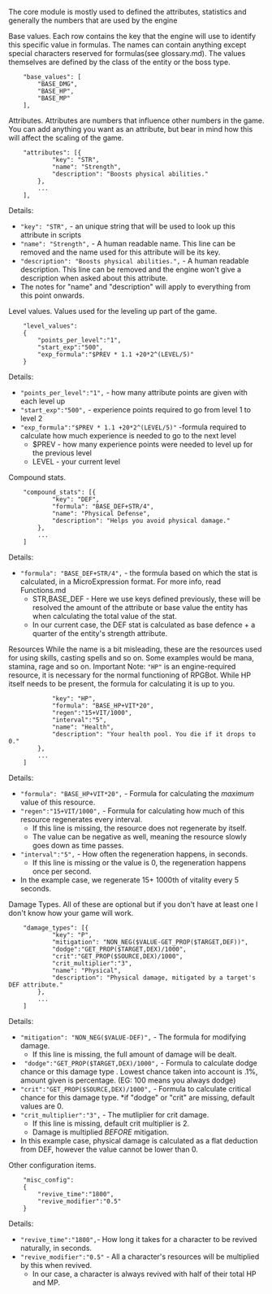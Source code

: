 The core module is mostly used to defined the attributes, statistics and generally the numbers that are used by the engine
    
Base values.
Each row contains the key that the engine will use to identify this specific value in formulas. The names can contain anything except special characters reserved for formulas(see glossary.md).
The values themselves are defined by the class of the entity or the boss type.
```
	"base_values": [
		"BASE_DMG",
		"BASE_HP",
		"BASE_MP"
	],
```

Attributes.
Attributes are numbers that influence other numbers in the game.
You can add anything you want as an attribute, but bear in mind how this will affect the scaling of the game.
```
	"attributes": [{
			"key": "STR",
			"name": "Strength",
			"description": "Boosts physical abilities."
		},
        ...
	],
```
Details:
* `"key": "STR",` - an unique string that will be used to look up this attribute in scripts
* `"name": "Strength",` - A human readable name. This line can be removed and the name used for this attribute will be its key.
* `"description": "Boosts physical abilities.",` - A human readable description. This line can be removed and the engine won't give a description when asked about this attribute.
* The notes for "name" and "description" will apply to everything from this point onwards.

Level values.
Values used for the leveling up part of the game.
```
    "level_values":
    {
        "points_per_level":"1",
        "start_exp":"500",
        "exp_formula":"$PREV * 1.1 +20*2^(LEVEL/5)"
    }
```
Details:
* `"points_per_level":"1",` - how many attribute points are given with each level up
* `"start_exp":"500",` - experience points required to go from level 1 to level 2
* `"exp_formula":"$PREV * 1.1 +20*2^(LEVEL/5)"` -formula required to calculate how much experience is needed to go to the next level
    * $PREV - how many experience points were needed to level up for the previous level
    * LEVEL - your current level

Compound stats.
```
	"compound_stats": [{
			"key": "DEF",
			"formula": "BASE_DEF+STR/4",
			"name": "Physical Defense",
			"description": "Helps you avoid physical damage."
		},
        ...
    ]
```  
Details:      
* `"formula": "BASE_DEF+STR/4",` - the formula based on which the stat is calculated, in a MicroExpression format. For more info, read Functions.md
    * STR,BASE_DEF - Here we use keys defined previously, these will be resolved the amount of the attribute or base value the entity has when calculating the total value of the stat.
    * In our current case, the DEF stat is calculated as base defence + a quarter of the entity's strength attribute.
    
Resources
While the name is a bit misleading, these are the resources used for using skills, casting spells and so on. Some examples would be mana, stamina, rage and so on.
Important Note: `"HP"` is an engine-required resource, it is necessary for the normal functioning of RPGBot.  While HP itself needs to be present, the formula for calculating it is up to you.
```	"entity_resource": [{
			"key": "HP",
			"formula": "BASE_HP+VIT*20",
            "regen":"15+VIT/1000",
            "interval":"5",
			"name": "Health",
			"description": "Your health pool. You die if it drops to 0."
		},
        ...
    ]
```
Details:
* `"formula": "BASE_HP+VIT*20",` - Formula for calculating the _maximum_ value of this resource.
* `"regen":"15+VIT/1000",` - Formula for calculating how much of this resource regenerates every interval.
    * If this line is missing, the resource does not regenerate by itself.
    * The value can be negative as well, meaning the resource slowly goes down as time passes.
* `"interval":"5",` - How often the regeneration happens, in seconds.
    * If this line is missing or the value is 0, the regeneration happens once per second.
* In the example case, we regenerate 15+ 1000th of vitality every 5 seconds.


Damage Types.
All of these are optional but if you don't have at least one I don't know how your game will work.
```
	"damage_types": [{
            "key": "P",
			"mitigation": "NON_NEG($VALUE-GET_PROP($TARGET,DEF))",
            "dodge":"GET_PROP($TARGET,DEX)/1000",
            "crit":"GET_PROP($SOURCE,DEX)/1000",
            "crit_multiplier":"3",
			"name": "Physical",
			"description": "Physical damage, mitigated by a target's DEF attribute."
		},
        ...
    ]
```
Details:
* `"mitigation": "NON_NEG($VALUE-DEF)",` - The formula for modifying damage.
    * If this line is missing, the full amount of damage will be dealt.
* ` "dodge":"GET_PROP($TARGET,DEX)/1000",` - Formula to calculate dodge chance or this damage type . Lowest chance taken into account is .1%, amount given is percentage. (EG: 100 means you always dodge)
* `"crit":"GET_PROP($SOURCE,DEX)/1000",` - Formula to calculate critical chance for this damage type. 
    *if "dodge" or "crit" are missing, default values are 0.
* `"crit_multiplier":"3",` - The mutliplier for crit damage.
    * If this line is missing, default crit multiplier is 2.
    * Damage is multiplied _BEFORE_ mitigation.
* In this example case, physical damage is calculated as a flat deduction from DEF, however the value cannot be lower than 0.


Other configuration items.
```
    "misc_config":
    {
        "revive_time":"1800",
        "revive_modifier":"0.5"
    }
```
Details:
* `"revive_time":"1800",`- How long it takes for a character to be revived naturally, in seconds. 
* `"revive_modifier":"0.5"` - All a character's resources will be multiplied by this when revived. 
    * In our case, a character is always revived with half of their total HP and MP.